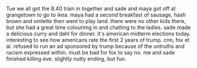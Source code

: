 Tue we all got the 8.40 train in together and sade and maya got off at grangetown to go to ikea. maya had a second breakfast of sausage, hash brown and omlette then went to play land. there were no other kids there, but she had a great time colourimg in and chatting to the ladies. sade made a delicious curry and dahl for dinner. it's american midterm elections today. interesting to see how americans rate the first 2 years of trump. cnn, fox et al. refused to run an ad sponsored by trump because of the untruths and racism expressed within. must be bad for fox to say no. me and sade finished killing eve. slightly nutty ending, but fun.
